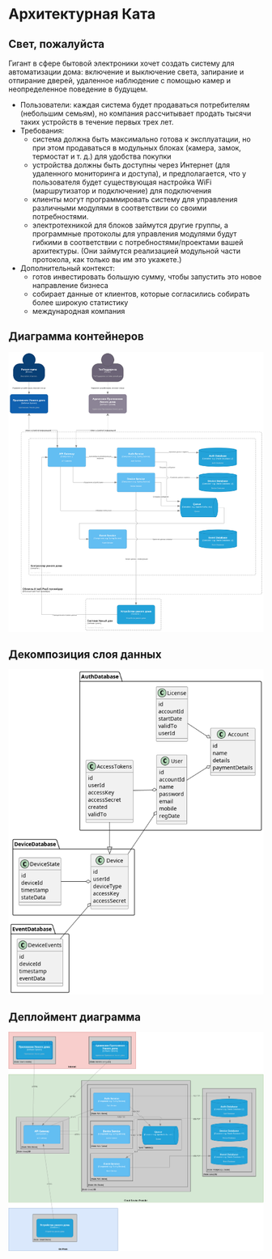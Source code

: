 # Архитектурная Ката

## Свет, пожалуйста

Гигант в сфере бытовой электроники хочет создать систему для автоматизации дома: включение и выключение света, запирание и отпирание дверей, удаленное наблюдение с помощью камер и неопределенное поведение в будущем.

- Пользователи: каждая система будет продаваться потребителям (небольшим семьям), но компания рассчитывает продать тысячи таких устройств в течение первых трех лет.
- Требования:
  - система должна быть максимально готова к эксплуатации, но при этом продаваться в модульных блоках (камера, замок, термостат и т. д.) для удобства покупки
  - устройства должны быть доступны через Интернет (для удаленного мониторинга и доступа), и предполагается, что у пользователя будет существующая настройка WiFi (маршрутизатор и подключение) для подключения
  - клиенты могут программировать систему для управления различными модулями в соответствии со своими потребностями.
  - электротехникой для блоков займутся другие группы, а программные протоколы для управления модулями будут гибкими в соответствии с потребностями/проектами вашей архитектуры. (Они займутся реализацией модульной части протокола, как только вы им это укажете.)
- Дополнительный контекст:
  - готов инвестировать большую сумму, чтобы запустить это новое направление бизнеса
  - собирает данные от клиентов, которые согласились собирать более широкую статистику
  - международная компания

## Диаграмма контейнеров

[<img src="../HW3/image_01.png" alt="Alternate text" width="1000"/>](image_01.png)

## Декомпозиция слоя данных

[<img src="../out/HW4/DL/DataLayer.png" alt="Alternate text" width="600"/>](DataLayer.png)

## Деплоймент диаграмма

[<img src="image_01.png" alt="Alternate text" width="1200"/>](image_01.png)